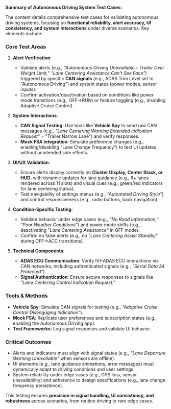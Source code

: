 **Summary of Autonomous Driving System Test Cases:**

The content details comprehensive test cases for validating autonomous driving systems, focusing on **functional reliability, alert accuracy, UI consistency, and system interactions** under diverse scenarios. Key elements include:

### **Core Test Areas**  
1. **Alert Verification**:  
   - Validate alerts (e.g., *"Autonomous Driving Unavailable – Trailer Over Weight Limit," "Lane Centering Assistance Can’t See Face"*) triggered by specific **CAN signals** (e.g., ADAS Trim Level set to "Autonomous Driving") and system states (power modes, sensor inputs).  
   - Confirm activation/deactivation based on conditions like power mode transitions (e.g., OFF→RUN) or feature toggling (e.g., disabling Adaptive Cruise Control).  

2. **System Interactions**:  
   - **CAN Signal Testing**: Use tools like **Vehicle Spy** to send raw CAN messages (e.g., *"Lane Centering Warning Extended Indication Request"* = "Trailer Narrow Lane") and verify responses.  
   - **Mock FSA Integration**: Simulate preference changes (e.g., enabling/disabling "Lane Change Frequency") to test UI updates without unintended side effects.  

3. **UI/UX Validation**:  
   - Ensure alerts display correctly on **Cluster Display, Center Stack, or HUD**, with dynamic updates for lane guidance (e.g., 8+ lanes rendered across 11 slots) and visual cues (e.g., green/red indicators for lane centering status).  
   - Test navigability of settings menus (e.g., *"Automated Driving Style"*) and control responsiveness (e.g., radio buttons, back navigation).  

4. **Condition-Specific Testing**:  
   - Validate behavior under edge cases (e.g., *"No Road Information," "Poor Weather Conditions"*) and power mode shifts (e.g., deactivating *"Lane Centering Assistance"* in OFF mode).  
   - Confirm no false alerts (e.g., no *"Lane Centering Assist Standby"* during OFF→ACC transitions).  

5. **Technical Components**:  
   - **ADAS ECU Communication**: Verify IVI-ADAS ECU interactions via CAN networks, including authenticated signals (e.g., *"Serial Data 34 Protected"*).  
   - **Signal Authentication**: Ensure secure responses to signals like *"Lane Centering Control Indication Request."*  

### **Tools & Methods**  
- **Vehicle Spy**: Simulate CAN signals for testing (e.g., *"Adaptive Cruise Control Disengaging Indication"*).  
- **Mock FSA**: Replicate user preferences and subscription states (e.g., enabling the Autonomous Driving app).  
- **Test Frameworks**: Log signal responses and validate UI behavior.  

### **Critical Outcomes**  
- Alerts and indicators must align with signal states (e.g., *"Lane Departure Warning Unavailable"* when sensors are offline).  
- UI elements (e.g., lane guidance animations, error messages) must dynamically adapt to driving conditions and user settings.  
- System reliability under edge cases (e.g., GPS loss, sensor unavailability) and adherence to design specifications (e.g., lane change frequency persistence).  

This testing ensures **precision in signal handling, UI consistency, and robustness** across scenarios, from routine driving to rare edge cases.